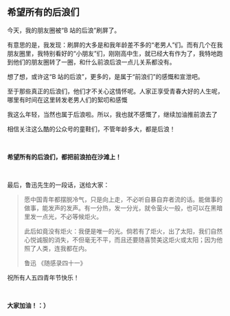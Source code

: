 ## 希望所有的后浪们

今天，我的朋友圈被“B 站的后浪”刷屏了。

有意思的是，我发现：刷屏的大多是和我年龄差不多的“老男人”们。而有几个在我朋友圈里，我特别看好的“小朋友”们，刚刚高中生，就已经大有作为了，我特地跑到他们的朋友圈转了一圈，和什么前浪后浪一点儿关系都没有。

想了想，或许这“B 站的后浪”，更多的，是属于“前浪们”的感慨和宣泄吧。

至于那些真正的后浪们，他们才不关心这情怀呢。人家正享受青春大好的人生呢，哪里有时间在这里转发老男人们的絮叨和感慨 

我这么年轻，当然也属于后浪啦。所以，我也就不感慨了，继续加油推前浪去了 

相信关注这么酷的公众号的童鞋们，不管年龄多大，都是后浪！

<br/>

**希望所有的后浪们，都把前浪拍在沙滩上！**

<br/>

最后，鲁迅先生的一段话，送给大家：

> 愿中国青年都摆脱冷气，只是向上走，不必听自暴自弃者流的话。能做事的做事，能发声的发声。有一分热，发一分光，就令萤火一般，也可以在黑暗里发一点光，不必等候炬火。
>
> 此后如竟没有炬火：我便是唯一的光。倘若有了炬火，出了太阳，我们自然心悦诚服的消失，不但毫无不平，而且还要随喜赞美这炬火或太阳；因为他照了人类，连我都在内。
>
> 鲁迅 《随感录四十一》

祝所有人五四青年节快乐！

<br/>

**大家加油！：）**